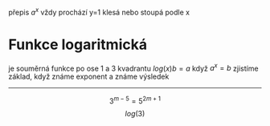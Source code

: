 přepis $a^x$
vždy prochází y=1
klesá nebo stoupá podle x

# Funkce logaritmická

je souměrná funkce po ose 1 a 3 kvadrantu 
$log(x)b = a$ když $a^x = b$
zjistíme základ, když známe exponent a známe výsledek

---

$$3^{m-5} = 5^{2m+1}$$
$$log(3) $$